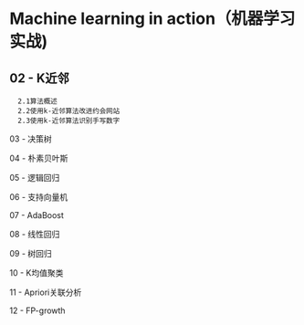 Machine learning in action（机器学习实战)
=========
02 - K近邻
---------
      2.1算法概述
      2.2使用k-近邻算法改进约会网站
      2.3使用k-近邻算法识别手写数字

03 - 决策树

04 - 朴素贝叶斯

05 - 逻辑回归

06 - 支持向量机

07 - AdaBoost

08 - 线性回归

09 - 树回归

10 - K均值聚类

11 - Apriori关联分析

12 - FP-growth
